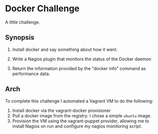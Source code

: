 # Docker Challenge

A little challenge.

## Synopsis

1. Install docker and say something about how it went. 

2. Write a Nagios plugin that monitors the status of the Docker daemon  

3. Return the information provided by the "docker info" command as performance data.

## Arch

To complete this challenge I automated a Vagrant VM to do the following:

1. Install docker via the vagrant-docker provisioner
2. Pull a docker image from the registry. I chose a simple ```ubuntu``` image. 
3. Provision the VM using the vagrant-puppet provider, allowing me to install Nagios on run and configure my nagios monitoring script. 


